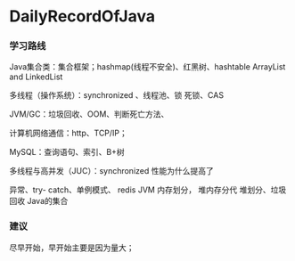 # DailyRecordOfJava
### 学习路线
Java集合类：集合框架；hashmap(线程不安全)、红黑树、hashtable
ArrayList and LinkedList

多线程（操作系统）：synchronized 、线程池、锁 死锁、CAS

JVM/GC：垃圾回收、OOM、判断死亡方法、

计算机网络通信：http、TCP/IP；

MySQL：查询语句、索引、B+树

多线程与高并发（JUC）：synchronized 性能为什么提高了


异常、try- catch、单例模式、
redis
JVM 内存划分， 堆内存分代 堆划分、垃圾回收
Java的集合

### 建议

尽早开始，早开始主要是因为量大；